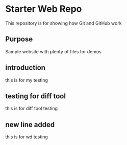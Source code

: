 # Starter Web Repo

This repository is for showing how Git and GitHub work

## Purpose

Sample website with plenty of files for demos

## introduction

this is for my testing

## testing for diff tool

this is for diff tool testing

## new line added

this is for wd testing
